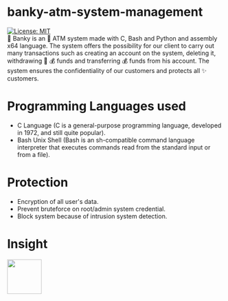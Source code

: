 # banky-atm-system-management
[![License: MIT](https://img.shields.io/badge/License-MIT-blue.svg)](https://opensource.org/licenses/MIT)</br>
🏦 Banky is an 🏧 ATM system made with C, Bash and Python and assembly x64 language. The system offers the possibility for our client to carry out many transactions such as creating an account on the system, deleting it, withdrawing 💸 💰 funds and transferring 💰 funds from his account. The system ensures the confidentiality of our customers and protects all ✨ customers.

# Programming Languages used
- C Language (C is a general-purpose programming language, developed in 1972, and still quite popular).
- Bash Unix Shell (Bash is an sh-compatible command language interpreter that executes commands read from the standard input or from a file).

# Protection
- Encryption of all user's data.
- Prevent bruteforce on root/admin system credential.
- Block system because of intrusion system detection.

# Insight
<img src="https://user-images.githubusercontent.com/69945589/180905549-2cd5db41-bbf6-4c0c-9813-42b55330d17d.png" height="80" width="80" >
